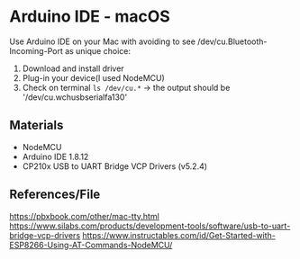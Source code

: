 # Arduino IDE - macOS
Use Arduino IDE on your Mac with avoiding  to see /dev/cu.Bluetooth-Incoming-Port as unique choice:

1. Download and install driver
2. Plug-in your device(I used NodeMCU)
3. Check on terminal `ls /dev/cu.*` -> the output should be '/dev/cu.wchusbserialfa130'

## Materials
- NodeMCU
- Arduino IDE 1.8.12
- CP210x USB to UART Bridge VCP Drivers (v5.2.4)

## References/File
https://pbxbook.com/other/mac-tty.html
https://www.silabs.com/products/development-tools/software/usb-to-uart-bridge-vcp-drivers
https://www.instructables.com/id/Get-Started-with-ESP8266-Using-AT-Commands-NodeMCU/
